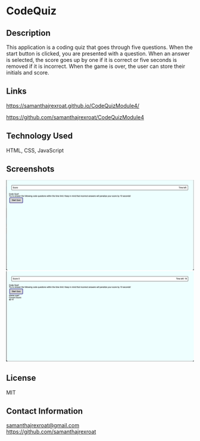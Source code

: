 # CodeQuiz

## Description

This application is a coding quiz that goes through five questions.  When the start button is clicked, you are presented with a question.  When an answer is selected, the score goes up by one if it is correct or five seconds is removed if it is incorrect. When the game is over, the user can store their initials and score.

## Links

https://samanthajrexroat.github.io/CodeQuizModule4/

https://github.com/samanthajrexroat/CodeQuizModule4

## Technology Used

HTML, CSS, JavaScript

## Screenshots
![Landing-Page](/assets/images/quiz-landing-page.png)
![Game-Over](/assets/images/game-over-initials.png)

## License

MIT

## Contact Information

samanthajrexroat@gmail.com <br>
https://github.com/samanthajrexroat
